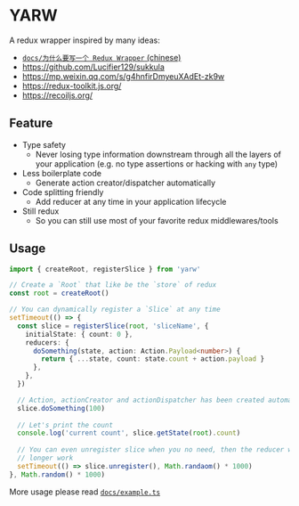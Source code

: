 # YARW

A redux wrapper inspired by many ideas:

- [`docs/为什么要写一个 Redux Wrapper` (chinese)](https://github.com/bolasblack/js-metarepo/blob/master/packages/yarw/docs/why-write-another-redux-wrapper.zh.md)
- https://github.com/Lucifier129/sukkula
- https://mp.weixin.qq.com/s/g4hnfirDmyeuXAdEt-zk9w
- https://redux-toolkit.js.org/
- https://recoiljs.org/

## Feature

* Type safety
  * Never losing type information downstream through all the layers of your application (e.g. no type assertions or hacking with `any` type)
* Less boilerplate code
  * Generate action creator/dispatcher automatically
* Code splitting friendly
  * Add reducer at any time in your application lifecycle
* Still redux
  * So you can still use most of your favorite redux middlewares/tools

## Usage

```typescript
import { createRoot, registerSlice } from 'yarw'

// Create a `Root` that like be the `store` of redux
const root = createRoot()

// You can dynamically register a `Slice` at any time
setTimeout(() => {
  const slice = registerSlice(root, 'sliceName', {
    initialState: { count: 0 },
    reducers: {
      doSomething(state, action: Action.Payload<number>) {
        return { ...state, count: state.count + action.payload }
      },
    },
  })

  // Action, actionCreator and actionDispatcher has been created automatically
  slice.doSomething(100)
  
  // Let's print the count
  console.log('current count', slice.getState(root).count)
  
  // You can even unregister slice when you no need, then the reducer will no
  // longer work
  setTimeout(() => slice.unregister(), Math.randaom() * 1000)
}, Math.random() * 1000)
```

More usage please read [`docs/example.ts`](https://github.com/bolasblack/js-metarepo/blob/master/packages/yarw/docs/example.ts)
